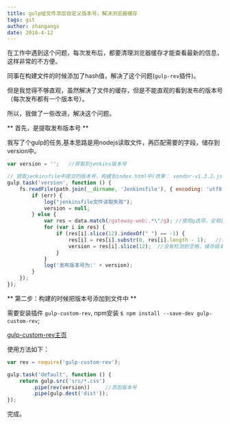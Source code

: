 ```yaml
---
title: gulp给文件添加自定义版本号，解决浏览器缓存
tags: git
author: zhangangs
date: 2018-4-12
---
```


在工作中遇到这个问题，每次发布后，都要清理浏览器缓存才能查看最新的信息，这样非常的不方便。

同事在构建文件的时候添加了hash值，解决了这个问题(`gulp-rev`插件)。

但是我觉得不够直观，虽然解决了文件的缓存，但是不能直观的看到发布的版本号（每次发布都有一个版本号）。

所以，我做了一些改进，解决这个问题。


** 首先，是提取发布版本号 **

我写了个gulp的任务,基本思路是用nodejs读取文件，再匹配需要的字段，储存到version中。

```js
var version = '';   //获取到jenkins版本号

// 提取jenkinsfile中提交的版本号，构建到index.html中(效果： vendor-v1.3.2.js, v1.3.2为jenkins构建版本号)
gulp.task('version', function () {
    fs.readFile(path.join(__dirname, 'Jenkinsfile'), { encoding: 'utf8', flag: 'r' }, function (err, data) {
        if (err) {
            log("jenkinsfile文件读取失败");
            version = null;
        } else {
            var res = data.match(/gateway-web:.*\"/g); //使用g选项，全局匹配
            for (var i in res) {
                if (res[i].slice(12).indexOf(" ") == -1) {
                    res[i] = res[i].substr(0, res[i].length - 1);   //去除最后一个字符
                    version = res[i].slice(12);  //没有检测到空格，储存版本号
                }
            }
            log('发布版本号为:' + version);
        }
    });
});

```

** 第二步：构建的时候把版本号添加到文件中 **

需要安装插件 `gulp-custom-rev`,  npm安装 `$ npm install --save-dev gulp-custom-rev`; 

[gulp-custom-rev主页](https://www.npmjs.com/package/gulp-custom-rev)

使用方法如下：

```js
var rev = require('gulp-custom-rev');

gulp.task('default', function () {
    return gulp.src('src/*.css')
        .pipe(rev(version))     //添加版本号
        .pipe(gulp.dest('dist'));
});
```

完成。